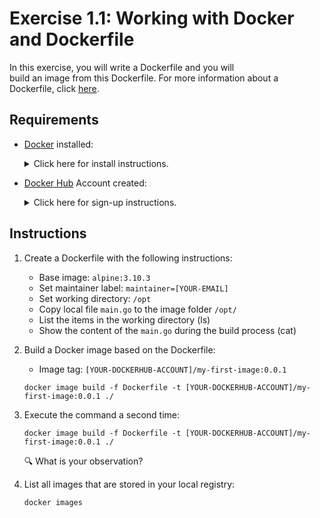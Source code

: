 # Exercise 1.1: Working with Docker and Dockerfile

In this exercise, you will write a Dockerfile and you will build an image from this Dockerfile. For more information about a Dockerfile, click [here](https://docs.docker.com/engine/reference/builder/).

## Requirements

* [Docker](https://www.docker.com/) installed: 
    <details><summary>Click here for install instructions.</summary>
    <p>

    * Docker for Windows: https://docs.docker.com/docker-for-windows/install/

    * Docker for Mac: https://docs.docker.com/docker-for-mac/install

    </p>
    </details>

* [Docker Hub](https://hub.docker.com/) Account created:
    <details><summary>Click here for sign-up instructions.</summary>
    <p>

    * To sign up: https://hub.docker.com/signup

    </p>
    </details>

## Instructions

1. Create a Dockerfile with the following instructions:
    * Base image: `alpine:3.10.3`
    * Set maintainer label: `maintainer=[YOUR-EMAIL]`
    * Set working directory: `/opt`
    * Copy local file `main.go` to the image folder `/opt/`
    * List the items in the working directory (ls)
    * Show the content of the `main.go` during the build process (cat)

1. Build a Docker image based on the Dockerfile:
    * Image tag: `[YOUR-DOCKERHUB-ACCOUNT]/my-first-image:0.0.1`

    ```console
    docker image build -f Dockerfile -t [YOUR-DOCKERHUB-ACCOUNT]/my-first-image:0.0.1 ./ 
    ```

1. Execute the command a second time: 

    ```console
    docker image build -f Dockerfile -t [YOUR-DOCKERHUB-ACCOUNT]/my-first-image:0.0.1 ./
    ```

    :mag: What is your observation? 
  
1. List all images that are stored in your local registry:

    ```console
    docker images
    ```
